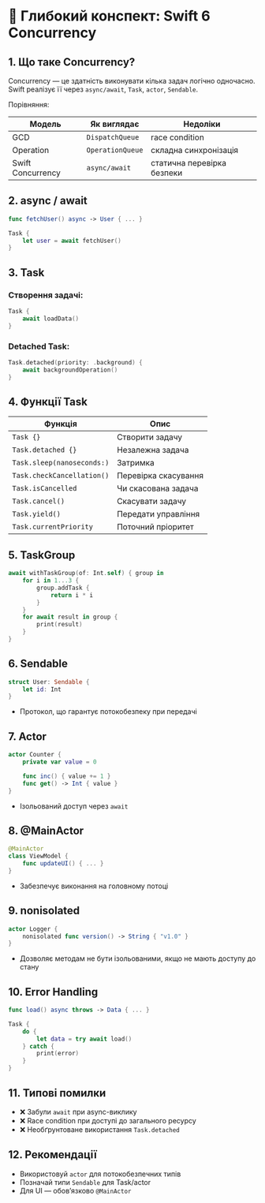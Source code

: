 
# 🧠 Глибокий конспект: Swift 6 Concurrency

## 1. Що таке Concurrency?

Concurrency — це здатність виконувати кілька задач логічно одночасно.  
Swift реалізує її через `async/await`, `Task`, `actor`, `Sendable`.

Порівняння:

| Модель       | Як виглядає      | Недоліки            |
|--------------|------------------|----------------------|
| GCD          | `DispatchQueue`  | race condition       |
| Operation    | `OperationQueue` | складна синхронізація |
| Swift Concurrency | `async/await` | статична перевірка безпеки |

## 2. async / await

```swift
func fetchUser() async -> User { ... }

Task {
    let user = await fetchUser()
}
```

## 3. Task

### Створення задачі:

```swift
Task {
    await loadData()
}
```

### Detached Task:

```swift
Task.detached(priority: .background) {
    await backgroundOperation()
}
```

## 4. Функції Task

| Функція | Опис |
|--------|------|
| `Task {}` | Створити задачу |
| `Task.detached {}` | Незалежна задача |
| `Task.sleep(nanoseconds:)` | Затримка |
| `Task.checkCancellation()` | Перевірка скасування |
| `Task.isCancelled` | Чи скасована задача |
| `Task.cancel()` | Скасувати задачу |
| `Task.yield()` | Передати управління |
| `Task.currentPriority` | Поточний пріоритет |

## 5. TaskGroup

```swift
await withTaskGroup(of: Int.self) { group in
    for i in 1...3 {
        group.addTask {
            return i * i
        }
    }
    for await result in group {
        print(result)
    }
}
```

## 6. Sendable

```swift
struct User: Sendable {
    let id: Int
}
```

- Протокол, що гарантує потокобезпеку при передачі

## 7. Actor

```swift
actor Counter {
    private var value = 0

    func inc() { value += 1 }
    func get() -> Int { value }
}
```

- Ізольований доступ через `await`

## 8. @MainActor

```swift
@MainActor
class ViewModel {
    func updateUI() { ... }
}
```

- Забезпечує виконання на головному потоці

## 9. nonisolated

```swift
actor Logger {
    nonisolated func version() -> String { "v1.0" }
}
```

- Дозволяє методам не бути ізольованими, якщо не мають доступу до стану

## 10. Error Handling

```swift
func load() async throws -> Data { ... }

Task {
    do {
        let data = try await load()
    } catch {
        print(error)
    }
}
```

## 11. Типові помилки

- ❌ Забули `await` при async-виклику
- ❌ Race condition при доступі до загального ресурсу
- ❌ Необґрунтоване використання `Task.detached`

## 12. Рекомендації

- Використовуй `actor` для потокобезпечних типів
- Позначай типи `Sendable` для Task/actor
- Для UI — обов’язково `@MainActor`

